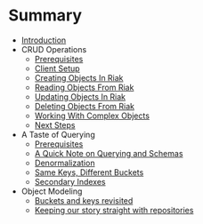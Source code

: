 # Summary

* [Introduction](README.md)
* CRUD Operations
  * [Prerequisites](1.md)
  * [Client Setup](2.md)
  * [Creating Objects In Riak](3.md)
  * [Reading Objects From Riak](4.md)
  * [Updating Objects In Riak](5.md)
  * [Deleting Objects From Riak](6.md)
  * [Working With Complex Objects](7.md)
  * [Next Steps](8.md)
* A Taste of Querying
  * [Prerequisites](9.md)
  * [A Quick Note on Querying and Schemas](10.md)
  * [Denormalization](11.md)
  * [Same Keys, Different Buckets](12.md)
  * [Secondary Indexes](13.md)
* Object Modeling
  * [Buckets and keys revisited](14.md)
  * [Keeping our story straight with repositories](15.md)
